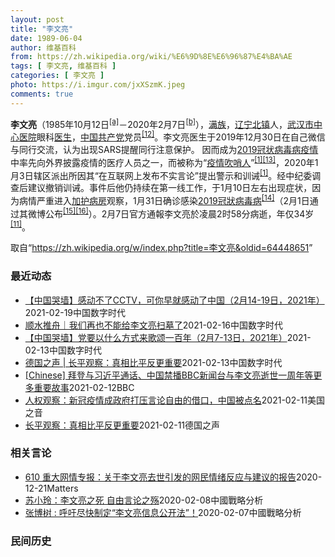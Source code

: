 ```yaml
---
layout: post
title: "李文亮"
date: 1989-06-04
author: 维基百科
from: https://zh.wikipedia.org/wiki/%E6%9D%8E%E6%96%87%E4%BA%AE
tags: [ 李文亮, 维基百科 ]
categories: [ 李文亮 ]
photo: https://i.imgur.com/jxXSzmK.jpeg
comments: true
---
```

<div class="mw-parser-output"><div id="noteTA-72732dd3" class="noteTA"><div class="noteTA-group"><div data-noteta-group-source="module" data-noteta-group="Medicine"></div></div><div class="noteTA-local"><div data-noteta-code="zh-cn:重症监护室; zh-hk:深切治療部; zh-tw:加護病房"></div><div data-noteta-code="zh-cn:体外膜氧合; zh-hk:人工心肺; zh-tw:葉克膜;"></div><div data-noteta-code="zh-hans:互联网+; zh-hant:互聯網+;"></div><div data-noteta-code="zh-cn:卡洛·乌尔巴尼; zh-hk:卡爾婁·武爾班尼; zh-tw:卡洛·厄巴尼;"></div><div data-noteta-code="zh-cn:互联网+; zh-tw:互聯網+;"></div></div></div>

<p><b>李文亮</b>（1985年10月12日<sup id="cite_ref-3" class="reference"><a href="#cite_note-3">[a]</a></sup>－2020年2月7日<sup id="cite_ref-13" class="reference"><a href="#cite_note-13">[b]</a></sup>），<a href="/wiki/%E6%BB%A1%E6%97%8F" title="满族">满族</a>，<a href="/wiki/%E8%BE%BD%E5%AE%81%E7%9C%81" title="辽宁省">辽宁</a><a href="/wiki/%E5%8C%97%E9%95%87%E5%B8%82" title="北镇市">北镇</a>人，<a href="/wiki/%E6%AD%A6%E6%B1%89%E5%B8%82%E4%B8%AD%E5%BF%83%E5%8C%BB%E9%99%A2" title="武汉市中心医院">武汉市中心医院</a>眼科<a href="/wiki/%E5%8C%BB%E7%94%9F" title="医生">医生</a>，<a href="/wiki/%E4%B8%AD%E5%9B%BD%E5%85%B1%E4%BA%A7%E5%85%9A" title="中国共产党">中国共产党</a>党员<sup id="cite_ref-14" class="reference"><a href="#cite_note-14">[12]</a></sup>。李文亮医生于2019年12月30日在自己微信与同行交流，认为出现SARS提醒同行注意保护。 因而成为<a href="/wiki/2019%E5%86%A0%E7%8A%B6%E7%97%85%E6%AF%92%E7%97%85%E7%96%AB%E6%83%85" title="2019冠状病毒病疫情">2019冠状病毒病疫情</a>中率先向外界披露疫情的医疗人员之一，而被称为“<a href="/wiki/%E7%96%AB%E6%83%85" class="mw-redirect" title="疫情">疫情</a><a href="/wiki/%E5%90%B9%E5%93%A8%E4%BA%BA" title="吹哨人">吹哨人</a>”<sup id="cite_ref-财新_1-1" class="reference"><a href="#cite_note-财新-1">[1]</a></sup><sup id="cite_ref-15" class="reference"><a href="#cite_note-15">[13]</a></sup>，2020年1月3日辖区派出所因其“在互联网上发布不实言论”提出警示和训诫<sup id="cite_ref-财新_1-2" class="reference"><a href="#cite_note-财新-1">[1]</a></sup>。经中纪委调查后建议撤销训诫。事件后他仍持续在第一线工作，于1月10日左右出现症状，因为病情严重进入<a href="/wiki/%E5%8A%A0%E8%AD%B7%E7%97%85%E6%88%BF" title="加護病房">加护病房</a>观察，1月31日确诊感染<a href="/wiki/2019%E5%86%A0%E7%8B%80%E7%97%85%E6%AF%92%E7%97%85" class="mw-redirect" title="2019冠狀病毒病">2019冠狀病毒病</a><sup id="cite_ref-监察答记者问_16-0" class="reference"><a href="#cite_note-监察答记者问-16">[14]</a></sup>（2月1日通过其微博公布<sup id="cite_ref-17" class="reference"><a href="#cite_note-17">[15]</a></sup><sup id="cite_ref-18" class="reference"><a href="#cite_note-18">[16]</a></sup>）。2月7日官方通報李文亮於凌晨2时58分病逝，年仅34岁<sup id="cite_ref-wjw.wuhan_12-1" class="reference"><a href="#cite_note-wjw.wuhan-12">[11]</a></sup>。
</p>
</div><noscript><img src="//zh.wikipedia.org/wiki/Special:CentralAutoLogin/start?type=1x1" alt="" title="" width="1" height="1" style="border: none; position: absolute;"></noscript>
<div class="printfooter">取自“<a dir="ltr" href="https://zh.wikipedia.org/w/index.php?title=李文亮&amp;oldid=64448651">https://zh.wikipedia.org/w/index.php?title=李文亮&amp;oldid=64448651</a>”</div><div id="recent-news"><h3>最近动态</h3><ul><li><a href="https://nodebe4.github.io/waimei/2021-02-19/%E4%B8%AD%E5%9B%BD%E5%93%AD%E5%A2%99-%E6%84%9F%E5%8A%A8%E4%B8%8D%E4%BA%86CCTV-%E5%8F%AF%E4%BD%A0%E6%97%A9%E5%B0%B1%E6%84%9F%E5%8A%A8%E4%BA%86%E4%B8%AD%E5%9B%BD-2%E6%9C%8814-19%E6%97%A5-2021%E5%B9%B4" title="【中国哭墙】感动不了CCTV，可你早就感动了中国（2月14-19日，2021年）—— 编者按：2月14-19日，距离李文亮医生的去世已343-348天。这位在武汉新冠疫情期间因为说出真话成为悲剧...">【中国哭墙】感动不了CCTV，可你早就感动了中国（2月14-19日，2021年）</a><time>2021-02-19</time><a class="tag">中国数字时代</a></li>
<li><a href="https://nodebe4.github.io/waimei/2021-02-16/%E9%A1%BA%E6%B0%B4%E6%8E%A8%E8%88%9F-%E6%88%91%E4%BB%AC%E5%86%8D%E4%B9%9F%E4%B8%8D%E8%83%BD%E7%BB%99%E6%9D%8E%E6%96%87%E4%BA%AE%E6%89%AB%E5%A2%93%E4%BA%86" title="顺水推舟｜我们再也不能给李文亮扫墓了—— 做为最早、最久关注李文亮的公众号之一，本号获得了越来越多相关知情人的支持。能力越大，责任越大，本号将继续竭力为李文亮发声，即使被删号，也在所不惜。 上篇...">顺水推舟｜我们再也不能给李文亮扫墓了</a><time>2021-02-16</time><a class="tag">中国数字时代</a></li>
<li><a href="https://nodebe4.github.io/waimei/2021-02-13/%E4%B8%AD%E5%9B%BD%E5%93%AD%E5%A2%99-%E5%85%9A%E8%A6%81%E4%BB%A5%E4%BB%80%E4%B9%88%E6%96%B9%E5%BC%8F%E6%9D%A5%E6%AD%8C%E9%A2%82%E4%B8%80%E7%99%BE%E5%B9%B4-2%E6%9C%887-13%E6%97%A5-2021%E5%B9%B4" title="【中国哭墙】党要以什么方式来歌颂一百年（2月7-13日，2021年）—— 编者按：2月7-13日，距离李文亮医生的去世已366-342天。这位在武汉新冠疫情期间因为说出真话成为悲剧英雄的普通眼科...">【中国哭墙】党要以什么方式来歌颂一百年（2月7-13日，2021年）</a><time>2021-02-13</time><a class="tag">中国数字时代</a></li>
<li><a href="https://nodebe4.github.io/waimei/2021-02-13/%E5%BE%B7%E5%9B%BD%E4%B9%8B%E5%A3%B0-%E9%95%BF%E5%B9%B3%E8%A7%82%E5%AF%9F-%E7%9C%9F%E7%9B%B8%E6%AF%94%E5%B9%B3%E5%8F%8D%E6%9B%B4%E9%87%8D%E8%A6%81" title="德国之声 | 长平观察：真相比平反更重要—— &quot;一个健康的社会不应该只有一种声音。&quot;一年前，李文亮医生刚刚去世，他留下的这句话遍地回荡，当局倍感压力。一年后，这句话依然激励人...">德国之声 | 长平观察：真相比平反更重要</a><time>2021-02-13</time><a class="tag">中国数字时代</a></li>
<li><a href="https://nodebe4.github.io/waimei/2021-02-12/Chinese-%E6%8B%9C%E7%99%BB%E4%B8%8E%E4%B9%A0%E8%BF%91%E5%B9%B3%E9%80%9A%E8%AF%9D-%E4%B8%AD%E5%9B%BD%E7%A6%81%E6%92%ADBBC%E6%96%B0%E9%97%BB%E5%8F%B0%E4%B8%8E%E6%9D%8E%E6%96%87%E4%BA%AE%E9%80%9D%E4%B8%96%E4%B8%80%E5%91%A8%E5%B9%B4%E7%AD%89%E6%9B%B4%E5%A4%9A%E9%87%8D%E8%A6%81%E6%95%85%E4%BA%8B" title="[Chinese] 拜登与习近平通话、中国禁播BBC新闻台与李文亮逝世一周年等更多重要故事—— 拜登与习近平通话、中国禁播BBC新闻台与李文亮逝世一周年等本周更多重要故事 12 分钟前 图像来源...">[Chinese] 拜登与习近平通话、中国禁播BBC新闻台与李文亮逝世一周年等更多重要故事</a><time>2021-02-12</time><a class="tag">BBC</a></li>
<li><a href="https://nodebe4.github.io/waimei/2021-02-11/%E4%BA%BA%E6%9D%83%E8%A7%82%E5%AF%9F-%E6%96%B0%E5%86%A0%E7%96%AB%E6%83%85%E6%88%90%E6%94%BF%E5%BA%9C%E6%89%93%E5%8E%8B%E8%A8%80%E8%AE%BA%E8%87%AA%E7%94%B1%E7%9A%84%E5%80%9F%E5%8F%A3-%E4%B8%AD%E5%9B%BD%E8%A2%AB%E7%82%B9%E5%90%8D" title="人权观察：新冠疫情成政府打压言论自由的借口，中国被点名—— Thu, 11 Feb 2021 18:23:15 GMT 一名男子在武汉中心医院为李文亮逝世一周年献花的纪念地驻足，一名警察站在一旁...">人权观察：新冠疫情成政府打压言论自由的借口，中国被点名</a><time>2021-02-11</time><a class="tag">美国之音</a></li>
<li><a href="https://nodebe4.github.io/waimei/2021-02-11/%E9%95%BF%E5%B9%B3%E8%A7%82%E5%AF%9F-%E7%9C%9F%E7%9B%B8%E6%AF%94%E5%B9%B3%E5%8F%8D%E6%9B%B4%E9%87%8D%E8%A6%81" title="长平观察：真相比平反更重要—— 长平2021-02-11T09:05:21.481Z 李文亮去世一周年之际，大量中国网友自发缅怀这位眼科医生 （德国之声中文网）&quot;一个健康的社会不应该只...">长平观察：真相比平反更重要</a><time>2021-02-11</time><a class="tag">德国之声</a></li>
</ul></div><div id="open-opinion"><h3>相关言论</h3><ul><li><a href="https://nodebe4.github.io/opinion/2020-12-21/610-%E9%87%8D%E5%A4%A7%E7%BD%91%E6%83%85%E4%B8%93%E6%8A%A5-%E5%85%B3%E4%BA%8E%E6%9D%8E%E6%96%87%E4%BA%AE%E5%8E%BB%E4%B8%96%E5%BC%95%E5%8F%91%E7%9A%84%E7%BD%91%E6%B0%91%E6%83%85%E7%BB%AA%E5%8F%8D%E5%BA%94%E4%B8%8E%E5%BB%BA%E8%AE%AE%E7%9A%84%E6%8A%A5%E5%91%8A/" title="野兽爱智慧">610 重大网情专报：关于李文亮去世引发的网民情绪反应与建议的报告</a><time>2020-12-21</time><a class="tag">Matters</a></li>
<li><a href="https://nodebe4.github.io/opinion/2020-02-08/%E8%8B%8F%E5%B0%8F%E7%8E%B2-%E6%9D%8E%E6%96%87%E4%BA%AE%E4%B9%8B%E6%AD%BB-%E8%87%AA%E7%94%B1%E8%A8%80%E8%AE%BA%E4%B9%8B%E6%AE%87/" title="苏小玲">苏小玲：李文亮之死 自由言论之殇</a><time>2020-02-08</time><a class="tag">中國戰略分析</a></li>
<li><a href="https://nodebe4.github.io/opinion/2020-02-07/%E5%BC%A0%E5%8D%9A%E6%A0%91-%E5%91%BC%E5%90%81%E5%B0%BD%E5%BF%AB%E5%88%B6%E5%AE%9A-%E6%9D%8E%E6%96%87%E4%BA%AE%E4%BF%A1%E6%81%AF%E5%85%AC%E5%BC%80%E6%B3%95/" title="张博树">张博树 : 呼吁尽快制定“李文亮信息公开法”！</a><time>2020-02-07</time><a class="tag">中國戰略分析</a></li>
</ul></div><div id="mjls-record"><h3>民间历史</h3><ul></ul></div>